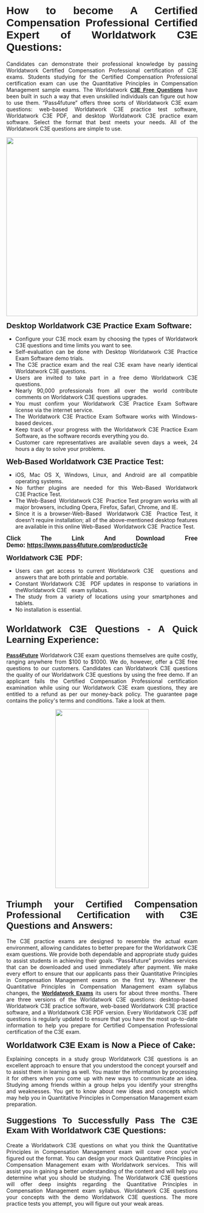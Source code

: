 <h1 style="text-align: justify;"><span style="font-family:Tahoma,Geneva,sans-serif;"><strong>How to become A Certified Compensation Professional Certified Expert of Worldatwork C3E Questions:</strong></span></h1>

<p style="text-align: justify;">Candidates can demonstrate their professional knowledge by passing Worldatwork Certified Compensation Professional certification of C3E exams. Students studying for the Certified Compensation Professional certification exam can use the Quantitative Principles in Compensation Management sample exams. The Worldatwork <a href="https://www.pass4future.com/questions/worldatwork/c3e" target="_blank"><span style="font-family:Tahoma,Geneva,sans-serif;"><strong>C3E Free Questions</strong></span></a> have been built in such a way that even unskilled individuals can figure out how to use them. “Pass4future” offers three sorts of Worldatwork C3E exam questions: web-based Worldatwork C3E practice test software, Worldatwork C3E PDF, and desktop Worldatwork C3E practice exam software. Select the format that best meets your needs. All of the Worldatwork C3E questions are simple to use.</p>

<p style="text-align: justify;"><a href="https://www.pass4future.com/product/c3e" target="_blank"><img alt="" src="https://lh3.googleusercontent.com/pw/AM-JKLU5_aushiRQbaoUdVonD_1om6esFnUm_j21jdeI1V3aesz_ETcO2Y8QVj0ZamD1vJ__MzXKNoh3XzzrDTXgudBuMwEatvdphNwcixeZDIncATvFdVanIchOfqVuIJHbWkG03KYMH2pwXnb7WaAnvI3g=w1818-h651-no" style="width: 100%; height: 470px;" /></a></p>

<p style="text-align: justify;"><strong><span style="font-family:Tahoma,Geneva,sans-serif;"><span style="font-size:20px;">Desktop Worldatwork C3E Practice Exam Software:</span></span></strong></p>

<ul>
	<li style="text-align: justify;">Configure your C3E mock exam by choosing the types of Worldatwork C3E questions and time limits you want to see.</li>
	<li style="text-align: justify;">Self-evaluation can be done with Desktop Worldatwork C3E Practice Exam Software demo trials.</li>
	<li style="text-align: justify;">The C3E practice exam and the real C3E exam have nearly identical Worldatwork C3E questions.</li>
	<li style="text-align: justify;">Users are invited to take part in a free demo Worldatwork C3E questions.</li>
	<li style="text-align: justify;">Nearly 90,000 professionals from all over the world contribute comments on Worldatwork C3E questions upgrades.</li>
	<li style="text-align: justify;">You must confirm your Worldatwork C3E Practice Exam Software license via the internet service.</li>
	<li style="text-align: justify;">The Worldatwork C3E Practice Exam Software works with Windows-based devices.</li>
	<li style="text-align: justify;">Keep track of your progress with the Worldatwork C3E Practice Exam Software, as the software records everything you do.</li>
	<li style="text-align: justify;">Customer care representatives are available seven days a week, 24 hours a day to solve your problems.</li>
</ul>

<p style="text-align: justify;"><span style="font-family:Tahoma,Geneva,sans-serif;"><span style="font-size:20px;"><strong>Web-Based Worldatwork C3E Practice Test:</strong></span></span></p>

<ul>
	<li style="text-align: justify;">iOS, Mac OS X, Windows, Linux, and Android are all compatible operating systems.</li>
	<li style="text-align: justify;">No further plugins are needed for this Web-Based Worldatwork C3E Practice Test.</li>
	<li style="text-align: justify;">The Web-Based  Worldatwork C3E  Practice Test program works with all major browsers, including Opera, Firefox, Safari, Chrome, and IE.</li>
	<li style="text-align: justify;">Since it is a browser-Web-Based  Worldatwork C3E  Practice Test, it doesn't require installation; all of the above-mentioned desktop features are available in this online Web-Based  Worldatwork C3E  Practice Test.</li>
</ul>

<p style="text-align: justify;"><span style="font-family:Tahoma,Geneva,sans-serif;"><strong><span style="font-size:16px;">Click The Link And Download Free Demo: <a href="https://www.pass4future.com/product/c3e" target="_blank">https://www.pass4future.com/product/c3e</a></span></strong></span></p>

<p style="text-align: justify;"><span style="font-size:18px;"><span style="font-family:Tahoma,Geneva,sans-serif;"><strong>Worldatwork C3E  PDF:</strong></span></span></p>

<ul>
	<li style="text-align: justify;">Users can get access to current Worldatwork C3E  questions and answers that are both printable and portable.</li>
	<li style="text-align: justify;">Constant Worldatwork C3E  PDF updates in response to variations in theWorldatwork C3E   exam syllabus.</li>
	<li style="text-align: justify;">The study from a variety of locations using your smartphones and tablets.</li>
	<li style="text-align: justify;">No installation is essential.</li>
</ul>

<h2 style="text-align: justify;"><span style="font-family:Tahoma,Geneva,sans-serif;"><strong><span style="font-size:24px;">Worldatwork C3E Questions - A Quick Learning Experience:</span></strong></span></h2>

<p style="text-align: justify;"><a href="https://www.pass4future.com/" target="_blank"><span style="font-family:Tahoma,Geneva,sans-serif;"><strong>Pass4Future</strong></span></a> Worldatwork C3E exam questions themselves are quite costly, ranging anywhere from $100 to $1000. We do, however, offer a C3E free questions to our customers. Candidates can Worldatwork C3E questions the quality of our Worldatwork C3E questions by using the free demo. If an applicant fails the Certified Compensation Professional certification examination while using our Worldatwork C3E exam questions, they are entitled to a refund as per our money-back policy. The guarantee page contains the policy's terms and conditions. Take a look at them.</p>

<p style="text-align: center;"><a href="https://www.pass4future.com/product/c3e" target="_blank"><img alt="" src="https://lh3.googleusercontent.com/pw/AM-JKLV3yUm3jiqqIo1xIsj1VJ_UeysYexQY-pRYO0rIFl3vg11QZioN-gzffpw2AfKqFynWuvoXOreWrWS0swpr4xmOSWfwII2jvatteuqrfxiWGFBSHPiZUCoi33jqeymK5dmu-0enyX6tayRCAMHw05jv=s943-no" style="width: 70%; height: 470px;" /></a></p>

<h2 style="text-align: justify;"><span style="font-family:Tahoma,Geneva,sans-serif;"><strong><span style="font-size:24px;">Triumph your Certified Compensation Professional Certification with C3E Questions and Answers:</span></strong></span></h2>

<p style="text-align: justify;">The C3E practice exams are designed to resemble the actual exam environment, allowing candidates to better prepare for the Worldatwork C3E exam questions. We provide both dependable and appropriate study guides to assist students in achieving their goals. “Pass4future” provides services that can be downloaded and used immediately after payment. We make every effort to ensure that our applicants pass their Quantitative Principles in Compensation Management exams on the first try. Whenever the Quantitative Principles in Compensation Management exam syllabus changes, the <a href="https://www.pass4future.com/worldatwork" target="_blank"><span style="font-family:Tahoma,Geneva,sans-serif;"><strong>Worldatwork Exams</strong></span></a> its users for about three months. There are three versions of the Worldatwork C3E questions: desktop-based Worldatwork C3E practice software, web-based Worldatwork C3E practice software, and a Worldatwork C3E PDF version. Every Worldatwork C3E pdf questions is regularly updated to ensure that you have the most up-to-date information to help you prepare for Certified Compensation Professional certification of the C3E exam.</p>

<p style="text-align: justify;"><strong><span style="font-family:Tahoma,Geneva,sans-serif;"><span style="font-size:22px;">Worldatwork C3E Exam is Now a Piece of Cake:</span></span></strong></p>

<p style="text-align: justify;">Explaining concepts in a study group Worldatwork C3E questions is an excellent approach to ensure that you understood the concept yourself and to assist them in learning as well. You master the information by processing it for others when you come up with new ways to communicate an idea. Studying among friends within a group helps you identify your strengths and weaknesses. You get to know about new ideas and concepts which may help you in Quantitative Principles in Compensation Management exam preparation.</p>

<h3 style="text-align: justify;"><span style="font-family:Tahoma,Geneva,sans-serif;"><strong><span style="font-size:22px;">Suggestions To Successfully Pass The C3E Exam With Worldatwork C3E Questions:</span></strong></span></h3>

<p style="text-align: justify;">Create a Worldatwork C3E questions on what you think the Quantitative Principles in Compensation Management exam will cover once you've figured out the format. You can design your mock Quantitative Principles in Compensation Management exam with Worldatwork services.  This will assist you in gaining a better understanding of the content and will help you determine what you should be studying. The Worldatwork C3E questions will offer deep insights regarding the Quantitative Principles in Compensation Management exam syllabus. Worldatwork C3E questions your concepts with the demo Worldatwork C3E questions. The more practice tests you attempt, you will figure out your weak areas.</p>
